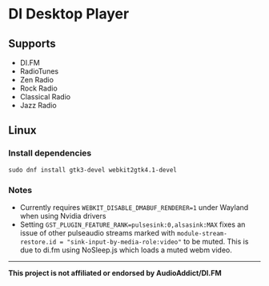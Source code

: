
# DI Desktop Player

## Supports

- DI.FM
- RadioTunes
- Zen Radio
- Rock Radio
- Classical Radio
- Jazz Radio

## Linux

### Install dependencies

```
sudo dnf install gtk3-devel webkit2gtk4.1-devel
```

### Notes

- Currently requires `WEBKIT_DISABLE_DMABUF_RENDERER=1` under Wayland when using Nvidia drivers
- Setting `GST_PLUGIN_FEATURE_RANK=pulsesink:0,alsasink:MAX` fixes an issue of other pulseaudio streams marked with `module-stream-restore.id = "sink-input-by-media-role:video"` to be muted. This is due to di.fm using NoSleep.js which loads a muted webm video.

---
**This project is not affiliated or endorsed by AudioAddict/DI.FM**
